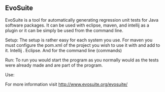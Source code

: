 ## EvoSuite

EvoSuite is a tool for automatically generating regression unit tests for Java software packages. It can be used with eclipse, maven, and intellij as a plugin or it can be simply be used from the command line.

Setup: The setup is rather easy for each system you use. For maven you must configure the pom.xml of the project you wish to use it with and add to it. Intellij . Eclipse. And for the command line (commands)

Run: To run you would start the program as you normally would as the tests were already made and are part of the program.

Use:


For more information visit http://www.evosuite.org/evosuite/
